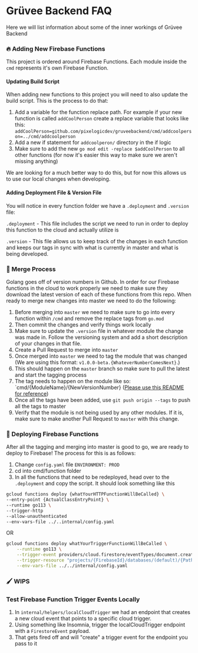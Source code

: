 # Grüvee Backend FAQ

Here we will list information about some of the inner workings of Grüvee Backend

### 🔥 Adding New Firebase Functions

This project is ordered around Firebase Functions. Each module inside the `cmd` represents it's own Firebase Function. 

#### Updating Build Script

When adding new functions to this project you will need to also update the build script. This is the process to do that:

1. Add a variable for the function replace path. For example if your new function is called `addCoolPerson` create a replace variable that looks like this: `addCoolPerson=github.com/pixelogicdev/gruveebackend/cmd/addcoolperson=../cmd/addcoolperson`
2. Add a new if statement for `addcoolperon/` directory in the if logic
3. Make sure to add the new `go mod edit -replace $addCoolPerson` to all other functions (for now it's easier this way to make sure we aren't missing anything)

We are looking for a much better way to do this, but for now this allows us to use our local changes when developing.

#### Adding Deployment File & Version File

You will notice in every function folder we have a `.deployment` and `.version` file:

`.deployment` - This file includes the script we need to run in order to deploy this function to the cloud and actually utilize is

`.version` - This file allows us to keep track of the changes in each function and keeps our tags in sync with what is currently in master and what is being developed.


### 🔀 Merge Process

Golang goes off of version numbers in Github. In order for our Firebase functions in the cloud to work properly we need to make sure they download the latest version of each of these functions from this repo. When ready to merge new changes into master we need to do the following:

1. Before merging into `master` we need to make sure to go into every function within `/cmd` and remove the replace tags from `go.mod`
2. Then commit the changes and verify things work locally
3. Make sure to update the `.version` file in whatever module the change was made in. Follow the versioning system and add a short description of your changes in that file.
4. Create a Pull Request to merge into `master`
5. Once merged into `master` we need to tag the module that was changed (We are using this format: `v1.0.0-beta.{WhateverNumberComesNext}`.)
6. This should happen on the `master` branch so make sure to pull the latest and start the tagging process
7. The tag needs to happen on the module like so: `cmd/{ModuleName}/{NewVersionNumber} ([Please use this README for reference](https://github.com/go-modules-by-example/index/blob/master/009_submodules/README.md))
8. Once all the tags have been added, use `git push origin --tags` to push all the tags to master
9. Verify that the module is not being used by any other modules. If it is, make sure to make another Pull Request to `master` with this change.

### 🛫 Deploying Firebase Functions

After all the tagging and merging into master is good to go, we are ready to deploy to Firebase! The process for this is as follows:

   1. Change `config.yaml` file `ENVIRONMENT: PROD`
   1. cd into cmd/function folder
   1. In all the functions that need to be redeployed, head over to the `.deployment` and copy the script. It should look something like this

```bash
gcloud functions deploy {whatYourHTTPFunctionWillBeCalled} \ 
--entry-point {ActualClassEntryPoint} \ 
--runtime go113 \ 
--trigger-http
--allow-unauthenticated
--env-vars-file ../..internal/config.yaml
```

OR

```bash
gcloud functions deploy whatYourTriggerFunctionWillBeCalled \
    --runtime go113 \
    --trigger-event providers/cloud.firestore/eventTypes/document.create \
    --trigger-resource "projects/{FirebaseId}/databases/(default)/{PathToCollection}" \
    --env-vars-file ../../internal/config.yaml
```

### 🖌 WIPS

### Test Firebase Function Trigger Events Locally

1. In `internal/helpers/localCloudTrigger` we had an endpoint that creates a new cloud event that points to a specific cloud trigger.
1. Using something like Insomnia, trigger the localCloudTrigger endpoint with a `FirestoreEvent` payload.
1. That gets fired off and will "create" a trigger event for the endpoint you pass to it